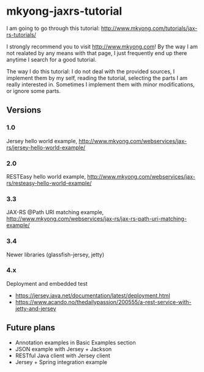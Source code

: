 # mkyong-jaxrs-tutorial

I am going to go through this tutorial:
http://www.mkyong.com/tutorials/jax-rs-tutorials/

I strongly recommend you to visit http://www.mkyong.com!
By the way I am not realated by any means with that page, I just frequently end up there anytime I search for a good tutorial.

The way I do this tutorial: I do not deal with the provided sources, I implement them by my self, reading the tutorial, selecting the parts I am really interested in. Sometimes I implement them with minor modifications, or ignore some parts.

## Versions

### 1.0
Jersey hello world example, http://www.mkyong.com/webservices/jax-rs/jersey-hello-world-example/

### 2.0
RESTEasy hello world example, http://www.mkyong.com/webservices/jax-rs/resteasy-hello-world-example/

### 3.3
JAX-RS @Path URI matching example, http://www.mkyong.com/webservices/jax-rs/jax-rs-path-uri-matching-example/

### 3.4
Newer libraries (glassfish-jersey, jetty)

### 4.x
Deployment and embedded test
* https://jersey.java.net/documentation/latest/deployment.html
* https://www.acando.no/thedailypassion/200555/a-rest-service-with-jetty-and-jersey

## Future plans
* Annotation examples in Basic Examples section
* JSON example with Jersey + Jackson
* RESTful Java client with Jersey client
* Jersey + Spring integration example
